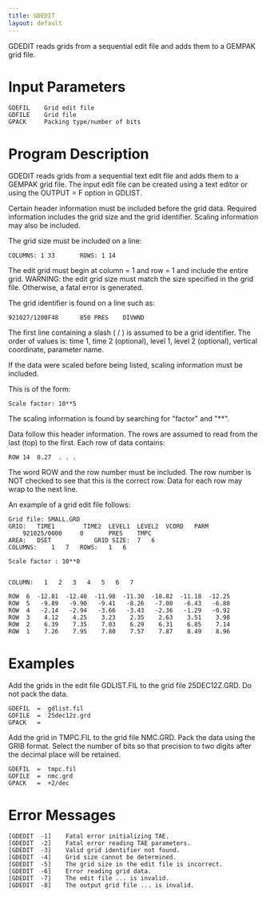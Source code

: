 ```yaml
---
title: GDEDIT
layout: default
---
```


GDEDIT reads grids from a sequential edit file and adds them
to a GEMPAK grid file.

# Input Parameters
 
	GDEFIL    Grid edit file
	GDFILE    Grid file
	GPACK     Packing type/number of bits
 
 

# Program Description
 
GDEDIT reads grids from a sequential text edit file and adds
them to a GEMPAK grid file.  The input edit file can be
created using a text editor or using the OUTPUT = F option
in GDLIST.

Certain header information must be included before the grid
data.  Required information includes the grid size and the
grid identifier.  Scaling information may also be included.

The grid size must be included on a line:

	COLUMNS: 1 33		ROWS: 1 14

The edit grid must begin at column = 1 and row = 1 and
include the entire grid.  WARNING: the edit grid size must
match the size specified in the grid file.  Otherwise, a
fatal error is generated.

The grid identifier is found on a line such as:

	921027/1200F48		850	PRES	DIVWND

The first line containing a slash ( / ) is assumed to be a
grid identifier.  The order of values is:  time 1, time 2
(optional), level 1, level 2 (optional), vertical
coordinate, parameter name.

If the data were scaled before being listed, scaling
information must be included.

 This is of the form:

	Scale factor: 10**5

The scaling information is found by searching for "factor"
and "**".

Data follow this header information.  The rows are assumed
to read from the last (top) to the first.  Each row of
data contains:

	ROW 14	0.27  . . .

The word ROW and the row number must be included.  The row
number is NOT checked to see that this is the correct row.
Data for each row may wrap to the next line.

An example of a grid edit file follows:

	Grid file: SMALL.GRD
	GRID:	TIME1	     TIME2	LEVEL1	LEVEL2	VCORD	PARM
		921025/0000		0		PRES	TMPC
	AREA:	DSET			GRID SIZE:	7	6
	COLUMNS:	1	7	ROWS:	1	6

	Scale factor : 10**0


	COLUMN:	  1	  2	  3	  4	  5	  6	  7

	ROW  6	-12.81	-12.40	-11.98	-11.30	-10.82	-11.18	-12.25
	ROW  5	 -9.89	 -9.90	 -9.41	 -8.26	 -7.00	 -6.43	 -6.80
	ROW  4	 -2.14	 -2.94	 -3.66	 -3.43	 -2.36	 -1.29	 -0.92
	ROW  3	  4.12	  4.25	  3.23	  2.35	  2.63	  3.51	  3.98
	ROW  2	  6.39	  7.35	  7.03	  6.29	  6.31	  6.85	  7.14
	ROW  1	  7.26	  7.95	  7.80	  7.57	  7.87	  8.49	  8.96


# Examples
 
Add the grids in the edit file GDLIST.FIL to the grid
   file 25DEC12Z.GRD.  Do not pack the data.

    GDEFIL  =  gdlist.fil
    GDFILE  =  25dec12z.grd
    GPACK   =

Add the grid in TMPC.FIL to the grid file NMC.GRD.  Pack
   the data using the GRIB format.  Select the number of
   bits so that precision to two digits after the decimal
   place will be retained.

    GDEFIL  =  tmpc.fil
    GDFILE  =  nmc.grd
    GPACK   =  +2/dec


# Error Messages
 
	[GDEDIT  -1]    Fatal error initializing TAE.
	[GDEDIT  -2]    Fatal error reading TAE parameters.
	[GDEDIT  -3]    Valid grid identifier not found.
	[GDEDIT  -4]    Grid size cannot be determined.
	[GDEDIT  -5]    The grid size in the edit file is incorrect.
	[GDEDIT  -6]    Error reading grid data.
	[GDEDIT  -7]    The edit file ... is invalid.
	[GDEDIT  -8]    The output grid file ... is invalid.

